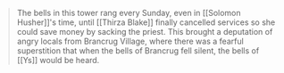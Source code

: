 > The bells in this tower rang every Sunday, even in [[Solomon Husher]]'s time, until [[Thirza Blake]] finally cancelled services so she could save money by sacking the priest. This brought a deputation of angry locals from Brancrug Village, where there was a fearful superstition that when the bells of Brancrug fell silent, the bells of [[Ys]] would be heard.